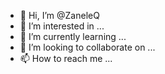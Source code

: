 - 👋 Hi, I’m @ZaneleQ
- 👀 I’m interested in ...
- 🌱 I’m currently learning ...
- 💞️ I’m looking to collaborate on ...
- 📫 How to reach me ...

<!---
ZaneleQ/ZaneleQ is a ✨ special ✨ repository because its `README.md` (this file) appears on your GitHub profile.
You can click the Preview link to take a look at your changes.
--->

